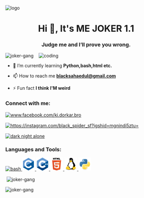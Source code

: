 ![logo](Picsart_23-04-15_16-07-54-591.png)
<h1 align="center">Hi 👋, It's ME JOKER 1.1</h1>

<h3 align="center">Judge me and I’ll prove you wrong.</h3>

<img align="right" alt="coding" width="400" src="https://giphy.com/gifs/producthunt-coding-hacking-hacker-time-3oEjHWbXcpeKhTktXi">

<p align="left"> <img src="https://komarev.com/ghpvc/?username=joker-gang&label=Profile%20views&color=0e75b6&style=flat" alt="joker-gang" /> </p>

- 🌱 I’m currently learning **Python,bash,html etc.**

- 📫 How to reach me **blacksahaedul@gmail.com**

- ⚡ Fun fact **I think I'M weird**

<h3 align="left">Connect with me:</h3>

<p align="left">

<a href="https://fb.com/www.facebook.com/ki.dorkar.bro" target="blank"><img align="center" src="https://raw.githubusercontent.com/rahuldkjain/github-profile-readme-generator/master/src/images/icons/Social/facebook.svg" alt="www.facebook.com/ki.dorkar.bro" height="30" width="40" /></a>

<a href="https://instagram.com/https://instagram.com/black_spider_sf?igshid=mgnindi5ztu=" target="blank"><img align="center" src="https://raw.githubusercontent.com/rahuldkjain/github-profile-readme-generator/master/src/images/icons/Social/instagram.svg" alt="https://instagram.com/black_spider_sf?igshid=mgnindi5ztu=" height="30" width="40" /></a>

<a href="https://www.youtube.com/c/dark night alone" target="blank"><img align="center" src="https://raw.githubusercontent.com/rahuldkjain/github-profile-readme-generator/master/src/images/icons/Social/youtube.svg" alt="dark night alone" height="30" width="40" /></a>

</p>

<h3 align="left">Languages and Tools:</h3>

<p align="left"> <a href="https://www.gnu.org/software/bash/" target="_blank" rel="noreferrer"> <img src="https://www.vectorlogo.zone/logos/gnu_bash/gnu_bash-icon.svg" alt="bash" width="40" height="40"/> </a> <a href="https://www.cprogramming.com/" target="_blank" rel="noreferrer"> <img src="https://raw.githubusercontent.com/devicons/devicon/master/icons/c/c-original.svg" alt="c" width="40" height="40"/> </a> <a href="https://www.w3schools.com/cpp/" target="_blank" rel="noreferrer"> <img src="https://raw.githubusercontent.com/devicons/devicon/master/icons/cplusplus/cplusplus-original.svg" alt="cplusplus" width="40" height="40"/> </a> <a href="https://www.w3.org/html/" target="_blank" rel="noreferrer"> <img src="https://raw.githubusercontent.com/devicons/devicon/master/icons/html5/html5-original-wordmark.svg" alt="html5" width="40" height="40"/> </a> <a href="https://www.linux.org/" target="_blank" rel="noreferrer"> <img src="https://raw.githubusercontent.com/devicons/devicon/master/icons/linux/linux-original.svg" alt="linux" width="40" height="40"/> </a> <a href="https://www.python.org" target="_blank" rel="noreferrer"> <img src="https://raw.githubusercontent.com/devicons/devicon/master/icons/python/python-original.svg" alt="python" width="40" height="40"/> </a> </p>

<p>&nbsp;<img align="center" src="https://github-readme-stats.vercel.app/api?username=joker-gang&show_icons=true&locale=en" alt="joker-gang" /></p>

<p><img align="center" src="https://github-readme-streak-stats.herokuapp.com/?user=joker-gang&" alt="joker-gang" /></p>
